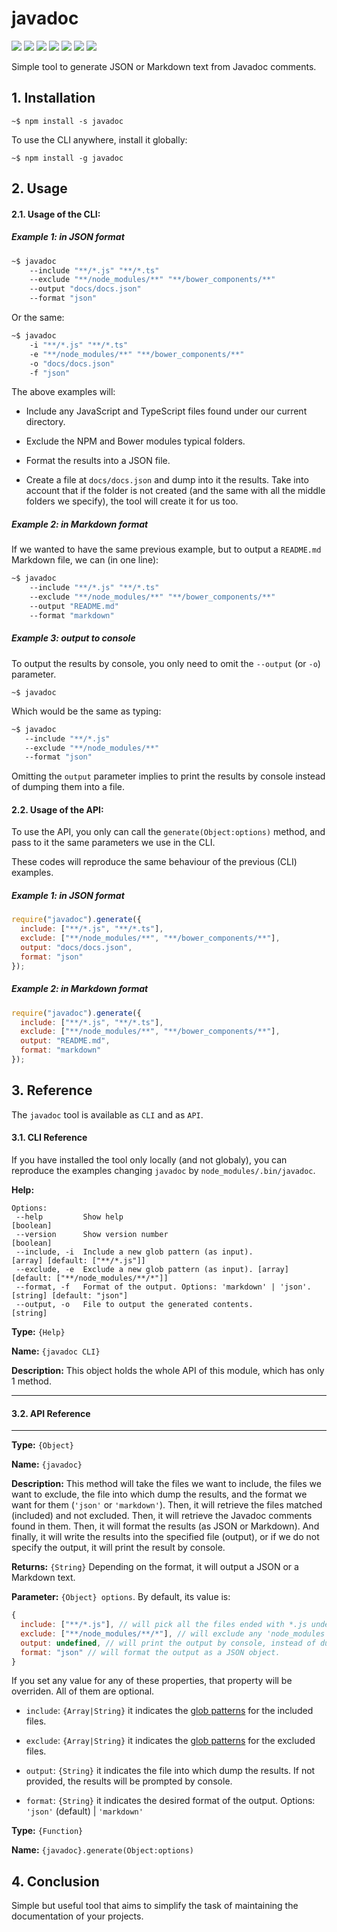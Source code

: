  

# javadoc


![](https://img.shields.io/badge/javadoc-v1.0.0-green.svg) ![](https://img.shields.io/badge/tests-100%20yet-green.svg) ![](https://img.shields.io/badge/statements--coverage-100%25-green.svg) ![](https://img.shields.io/badge/branches--coverage-100%25-green.svg) ![](https://img.shields.io/badge/functions--coverage-100%25-green.svg) ![](https://img.shields.io/badge/lines--coverage-100%25-green.svg) ![](https://img.shields.io/badge/full--coverage-100%25-green.svg)


Simple tool to generate JSON or Markdown text from Javadoc comments.

## 1. Installation

`~$ npm install -s javadoc`

To use the CLI anywhere, install it globally:

`~$ npm install -g javadoc`


## 2. Usage

#### 2.1. Usage of the CLI:

##### Example 1: in JSON format

```bash
~$ javadoc 
    --include "**/*.js" "**/*.ts" 
    --exclude "**/node_modules/**" "**/bower_components/**" 
    --output "docs/docs.json" 
    --format "json"
```

Or the same:

```bash
~$ javadoc 
    -i "**/*.js" "**/*.ts" 
    -e "**/node_modules/**" "**/bower_components/**" 
    -o "docs/docs.json" 
    -f "json"
```

The above examples will:

- Include any JavaScript and TypeScript files found under our current directory.

- Exclude the NPM and Bower modules typical folders.

- Format the results into a JSON file.

- Create a file at `docs/docs.json` and dump into it the results. Take into account that if the folder is not created (and the same with all the middle folders we specify), the tool will create it for us too.


##### Example 2: in Markdown format

If we wanted to have the same previous example, but to output a `README.md` Markdown file, we can (in one line):

```bash
~$ javadoc 
    --include "**/*.js" "**/*.ts" 
    --exclude "**/node_modules/**" "**/bower_components/**" 
    --output "README.md" 
    --format "markdown"
```



##### Example 3: output to console

To output the results by console, you only need to omit the `--output` (or `-o`) parameter.

`~$ javadoc`

Which would be the same as typing:

```bash
~$ javadoc
   --include "**/*.js"
   --exclude "**/node_modules/**"
   --format "json"
```

Omitting the `output` parameter implies to print the results by console instead of dumping them into a file. 


#### 2.2. Usage of the API:

To use the API, you only can call the `generate(Object:options)` method, 
and pass to it the same parameters we use in the CLI.

These codes will reproduce the same behaviour of the previous (CLI) examples.


##### Example 1: in JSON format


```js
require("javadoc").generate({
  include: ["**/*.js", "**/*.ts"],
  exclude: ["**/node_modules/**", "**/bower_components/**"],
  output: "docs/docs.json",
  format: "json"
});
```

##### Example 2: in Markdown format


```js
require("javadoc").generate({
  include: ["**/*.js", "**/*.ts"],
  exclude: ["**/node_modules/**", "**/bower_components/**"],
  output: "README.md",
  format: "markdown"
});
```

## 3. Reference

The `javadoc` tool is available as `CLI` and as `API`.





 


#### 3.1. CLI Reference

If you have installed the tool only locally (and not globaly), you can reproduce the examples changing `javadoc` by `node_modules/.bin/javadoc`.




**Help:** 

```
Options:
 --help         Show help                                                                  [boolean]
 --version      Show version number                                                        [boolean]
 --include, -i  Include a new glob pattern (as input).               [array] [default: ["**/*.js"]]
 --exclude, -e  Exclude a new glob pattern (as input). [array] [default: ["**/node_modules/**/*"]]
 --format, -f   Format of the output. Options: 'markdown' | 'json'.       [string] [default: "json"]
 --output, -o   File to output the generated contents.                                      [string]
```

**Type:** `{Help}`

**Name:** `{javadoc CLI}`



**Description:** This object holds the whole API of this module, which has only 1 method.

----


 

#### 3.2. API Reference




----


**Type:** `{Object}`

**Name:** `{javadoc}`



 


**Description:** This method will take the files we want to include, the files we want to exclude, the file into which dump the results, and the format we want for them (`'json'` or `'markdown'`). 
Then, it will retrieve the files matched (included) and not excluded. 
Then, it will retrieve the Javadoc comments found in them. 
Then, it will format the results (as JSON or Markdown). 
And finally, it will write the results into the specified file (output), or if we do not specify the output, it will print the result by console.


**Returns:** `{String}` Depending on the format, it will output a JSON or a Markdown text.

**Parameter:** `{Object} options`. By default, its value is:

```js
{
  include: ["**/*.js"], // will pick all the files ended with *.js under the current path.
  exclude: ["**/node_modules/**/*"], // will exclude any 'node_modules' folder.
  output: undefined, // will print the output by console, instead of dumping it into a file
  format: "json" // will format the output as a JSON object.
}
```

If you set any value for any of these properties, that property will be overriden. All of them are optional.

  - `include`: `{Array|String}` it indicates the [glob patterns](https://www.npmjs.com/package/globule) for the included files.

  - `exclude`: `{Array|String}` it indicates the [glob patterns](https://www.npmjs.com/package/globule) for the excluded files.

  - `output`: `{String}` it indicates the file into which dump the results. If not provided, the results will be prompted by console.

  - `format`: `{String}` it indicates the desired format of the output. Options: `'json'` (default) | `'markdown'`


**Type:** `{Function}`

**Name:** `{javadoc}.generate(Object:options)`



 


## 4. Conclusion

Simple but useful tool that aims to simplify the task of maintaining the documentation of your projects.





